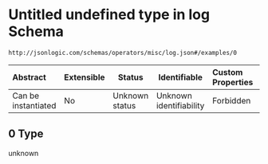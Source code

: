 # Untitled undefined type in log Schema

```txt
http://jsonlogic.com/schemas/operators/misc/log.json#/examples/0
```




| Abstract            | Extensible | Status         | Identifiable            | Custom Properties | Additional Properties | Access Restrictions | Defined In                                                   |
| :------------------ | ---------- | -------------- | ----------------------- | :---------------- | --------------------- | ------------------- | ------------------------------------------------------------ |
| Can be instantiated | No         | Unknown status | Unknown identifiability | Forbidden         | Allowed               | none                | [log.json\*](operators/misc/log.json "open original schema") |

## 0 Type

unknown
